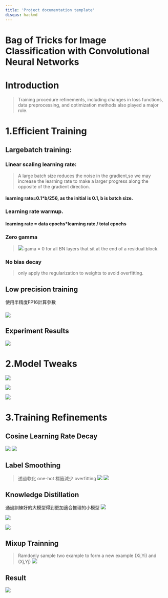 ```yaml
---
title: 'Project documentation template'
disqus: hackmd
---
```


Bag of Tricks for Image Classification with Convolutional Neural Networks
===


# Introduction
> Training procedure refinements,
> including changes in loss functions, data preprocessing,
and optimization methods also played a major role.


# 1.Efficient Training
## Largebatch training:
### Linear scaling learning rate:
> A large batch size reduces the noise in the gradient,so we may increase the learning rate to make a larger progress along the opposite of the gradient direction.
#### learning rate=0.1*b/256, as the initial is 0.1, b is batch size.

### Learning rate warmup.
#### learning rate = data epochs*learning rate / total epochs 

### Zero gamma 
> ![](https://i.imgur.com/tVBoAkX.png)
gama = 0 for all BN layers that sit at the end of a residual block.

### No bias decay
> only apply the regularization to weights to avoid overfitting.

## Low precision training
使用半精度FP16計算參數
### ![](https://i.imgur.com/S88W3zC.png)

## Experiment Results
![](https://i.imgur.com/hoagBY2.png)

# 2.Model Tweaks
![](https://i.imgur.com/6KngiCo.png)

![](https://i.imgur.com/W7iXBXm.png)

![](https://i.imgur.com/hPcrDcu.png)

# 3.Training Refinements

## Cosine Learning Rate Decay
![](https://i.imgur.com/etNoGxh.png)
![](https://i.imgur.com/lsXYu4Z.png)

## Label Smoothing
> 透過軟化 one-hot 標籤減少 overfitting 
![](https://i.imgur.com/Wfs7tL7.png)
![](https://i.imgur.com/VEJVs3I.png)



## Knowledge Distillation
通過訓練好的大模型得到更加適合推理的小模型
![](https://i.imgur.com/tRa7rka.png)


![](https://i.imgur.com/u3EoEE4.png)

![](https://i.imgur.com/0EoLCws.png)

## Mixup Trainning 
> Ramdonly sample two example to form a new example 
> (Xi,Yi) and (Xj,Yj)
![](https://i.imgur.com/ryV8CMN.png)

## Result
![](https://i.imgur.com/JFc0DiY.png)







